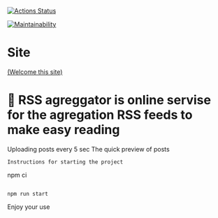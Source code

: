 [![Actions Status](https://github.com/buldogic/frontend-project-11/workflows/hexlet-check/badge.svg)](https://github.com/buldogic/frontend-project-11/actions)

[![Maintainability](https://api.codeclimate.com/v1/badges/690d17339fa320f35a5f/maintainability)](https://codeclimate.com/github/buldogic/frontend-project-11/maintainability)


#  Site

[(Welcome this site)](https://frontend-project-11-six-ashy.vercel.app/)

# 🚀 RSS agreggator is online servise for the agregation RSS feeds to make easy reading

Uploading posts every 5 sec
The quick preview of posts


```
Instructions for starting the project

```

npm ci
```

npm run start
```

Enjoy your use
